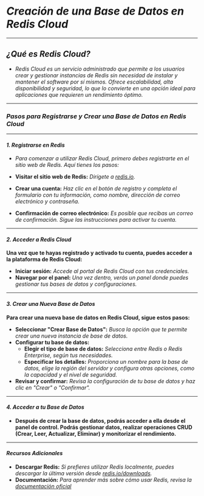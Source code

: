 <!-- Autor: Daniel Benjamin Perez Morales -->
<!-- GitHub: https://github.com/D4nitrix13 -->
<!-- Correo electrónico: danielperezdev@proton.me -->

# ***Creación de una Base de Datos en Redis Cloud***

---

## ***¿Qué es Redis Cloud?***

- *Redis Cloud es un servicio administrado que permite a los usuarios crear y gestionar instancias de Redis sin necesidad de instalar y mantener el software por sí mismos. Ofrece escalabilidad, alta disponibilidad y seguridad, lo que lo convierte en una opción ideal para aplicaciones que requieren un rendimiento óptimo.*

---

### ***Pasos para Registrarse y Crear una Base de Datos en Redis Cloud***

---

#### ***1. Registrarse en Redis***

- *Para comenzar a utilizar Redis Cloud, primero debes registrarte en el sitio web de Redis. Aquí tienes los pasos:*

- **Visitar el sitio web de Redis:** *Dirígete a [redis.io](https://redis.io/ "https://redis.io/").*
- **Crear una cuenta:** *Haz clic en el botón de registro y completa el formulario con tu información, como nombre, dirección de correo electrónico y contraseña.*
- **Confirmación de correo electrónico:** *Es posible que recibas un correo de confirmación. Sigue las instrucciones para activar tu cuenta.*

---

#### ***2. Acceder a Redis Cloud***

**Una vez que te hayas registrado y activado tu cuenta, puedes acceder a la plataforma de Redis Cloud:**

- **Iniciar sesión:** *Accede al portal de Redis Cloud con tus credenciales.*
- **Navegar por el panel:** *Una vez dentro, verás un panel donde puedes gestionar tus bases de datos y configuraciones.*

---

#### ***3. Crear una Nueva Base de Datos***

**Para crear una nueva base de datos en Redis Cloud, sigue estos pasos:**

- **Seleccionar "Crear Base de Datos":** *Busca la opción que te permite crear una nueva instancia de base de datos.*
- **Configurar tu base de datos:**
  - **Elegir el tipo de base de datos:** *Selecciona entre Redis o Redis Enterprise, según tus necesidades.*
  - **Especificar los detalles:** *Proporciona un nombre para la base de datos, elige la región del servidor y configura otras opciones, como la capacidad y el nivel de seguridad.*
- **Revisar y confirmar:** *Revisa la configuración de tu base de datos y haz clic en "Crear" o "Confirmar".*

---

#### ***4. Acceder a tu Base de Datos***

- **Después de crear la base de datos, podrás acceder a ella desde el panel de control. Podrás gestionar datos, realizar operaciones CRUD (Crear, Leer, Actualizar, Eliminar) y monitorizar el rendimiento.**

---

#### ***Recursos Adicionales***

- **Descargar Redis:** *Si prefieres utilizar Redis localmente, puedes descargar la última versión desde [redis.io/downloads](https://redis.io/downloads/ "https://redis.io/downloads/").*
- **Documentación:** *Para aprender más sobre cómo usar Redis, revisa la [documentación oficial](https://redis.io/documentation "https://redis.io/documentation")*
